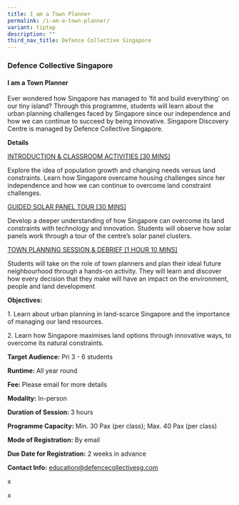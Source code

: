 ```yaml
---
title: I am a Town Planner
permalink: /i-am-a-town-planner/
variant: tiptap
description: ""
third_nav_title: Defence Collective Singapore
---
```

<h3>Defence Collective Singapore</h3>
<h4>I am a Town Planner</h4>
<p>Ever wondered how Singapore has managed to ‘fit and build everything’
on our tiny island? Through this programme, students will learn about the
urban planning challenges faced by Singapore since our independence and
how we can continue to succeed by being innovative. Singapore Discovery
Centre is managed by Defence Collective Singapore.</p>
<p><strong>Details</strong>
</p>
<p><u>INTRODUCTION &amp; CLASSROOM ACTIVITIES [30 MINS] </u>
</p>
<p>Explore the idea of population growth and changing needs versus land constraints.
Learn how Singapore overcame housing challenges since her independence
and how we can continue to overcome land constraint challenges.</p>
<p><u>GUIDED SOLAR PANEL TOUR [30 MINS] </u>
</p>
<p>Develop a deeper understanding of how Singapore can overcome its land
constraints with technology and innovation. Students will observe how solar
panels work through a tour of the centre’s solar panel clusters.</p>
<p><u>TOWN PLANNING SESSION &amp; DEBRIEF [1 HOUR 10 MINS] </u>
</p>
<p>Students will take on the role of town planners and plan their ideal future
neighbourhood through a hands-on activity. They will learn and discover
how every decision that they make will have an impact on the environment,
people and land development</p>
<p><strong>Objectives:</strong>
</p>
<p>1. Learn about urban planning in land-scarce Singapore and the importance
of managing our land resources.</p>
<p>2. Learn how Singapore maximises land options through innovative ways,
to overcome its natural constraints.</p>
<p><strong>Target Audience:</strong> Pri 3 - 6 students</p>
<p><strong>Runtime: </strong>All year round</p>
<p><strong>Fee: </strong>Please email for more details</p>
<p><strong>Modality:</strong> In-person</p>
<p><strong>Duration of Session: </strong>3 hours</p>
<p><strong>Programme Capacity:</strong> Min. 30 Pax (per class); Max. 40 Pax
(per class)</p>
<p><strong>Mode of Registration:</strong> By email</p>
<p><strong>Due Date for Registration:</strong> 2 weeks in advance</p>
<p><strong>Contact Info:</strong>  <a href="mailto:education@defencecollectivesg.com" rel="noopener noreferrer nofollow" target="_blank">education@defencecollectivesg.com</a>
</p>
<p>x</p>
<p>x</p>
<p></p>